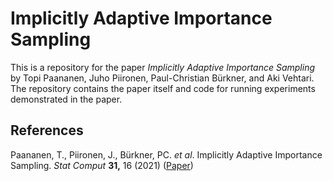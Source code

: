 # Implicitly Adaptive Importance Sampling

This is a repository for the paper *Implicitly Adaptive Importance Sampling* by Topi Paananen, Juho Piironen, Paul-Christian Bürkner, and Aki Vehtari. The repository contains the paper itself and code for running experiments demonstrated in the paper.


## References

Paananen, T., Piironen, J., Bürkner, PC. *et al*. Implicitly Adaptive Importance Sampling. *Stat Comput* **31,** 16 (2021) ([Paper](https://doi.org/10.1007/s11222-020-09982-2))
